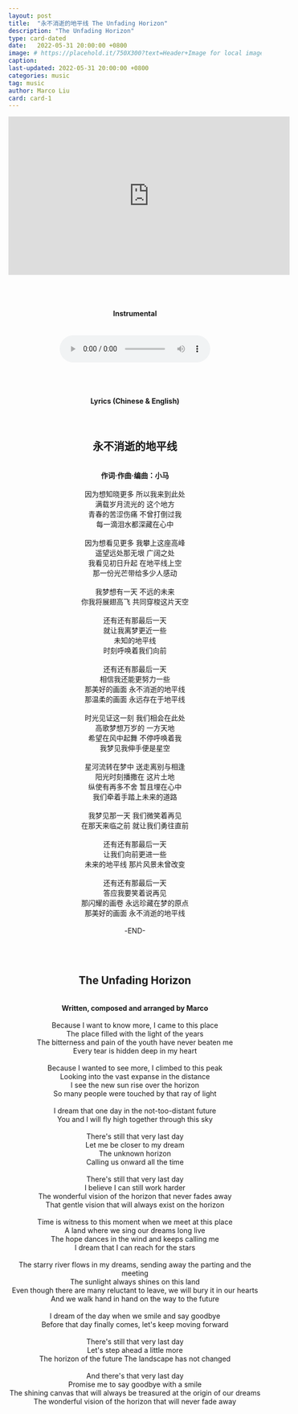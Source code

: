 ```yaml
---
layout: post
title:  "永不消逝的地平线 The Unfading Horizon"
description: "The Unfading Horizon"
type: card-dated
date:   2022-05-31 20:00:00 +0800
image: # https://placehold.it/750X300?text=Header+Image for local images, place in /assets/img/posts/
caption:
last-updated: 2022-05-31 20:00:00 +0800
categories: music
tag: music
author: Marco Liu
card: card-1
---
```

<div class="embed-responsive embed-responsive-16by9">
  <iframe width="560" height="315" src="https://www.youtube.com/embed/IUkRhUc5jAk" title="YouTube video player" frameborder="0" allow="accelerometer; autoplay; clipboard-write; encrypted-media; gyroscope; picture-in-picture" allowfullscreen></iframe>
</div>

<div align="center" style="padding-top:3rem">
<h4>Instrumental</h4>
<br>
<audio controls="controls">
  <source src="assets\media\the-unfading-horizon-inst.m4a" type="audio/mpeg">
<embed height="100" width="100" src="assets\media\the-unfading-horizon-inst.m4a" />
</audio>
</div>

<div align="center" style="padding-top:3rem">
<h4>Lyrics (Chinese & English)</h4>
<br>
<h2>永不消逝的地平线</h2>
<br>
<b>作词·作曲·编曲：小马</b><br>
<br>
因为想知晓更多 所以我来到此处<br>
满载岁月流光的 这个地方<br>
青春的苦涩伤痛 不曾打倒过我<br>
每一滴泪水都深藏在心中<br>
<br>
因为想看见更多 我攀上这座高峰<br>
遥望远处那无垠 广阔之处<br>
我看见初日升起 在地平线上空<br>
那一份光芒带给多少人感动<br>
<br>
我梦想有一天 不远的未来<br>
你我将展翅高飞 共同穿梭这片天空<br>
<br>
还有还有那最后一天<br>
就让我离梦更近一些<br>
未知的地平线<br>
时刻呼唤着我们向前<br>
<br>
还有还有那最后一天<br>
相信我还能更努力一些<br>
那美好的画面 永不消逝的地平线<br>
那温柔的画面 永远存在于地平线<br>
<br>
时光见证这一刻 我们相会在此处<br>
高歌梦想万岁的 一方天地<br>
希望在风中起舞 不停呼唤着我<br>
我梦见我伸手便是星空<br>
<br>
星河流转在梦中 送走离别与相逢<br>
阳光时刻播撒在 这片土地<br>
纵使有再多不舍 暂且埋在心中<br>
我们牵着手踏上未来的道路<br>
<br>
我梦见那一天 我们微笑着再见<br>
在那天来临之前 就让我们勇往直前<br>
<br>
还有还有那最后一天<br>
让我们向前更进一些<br>
未来的地平线 那片风景未曾改变<br>
<br>
还有还有那最后一天<br>
答应我要笑着说再见<br>
那闪耀的画卷 永远珍藏在梦的原点<br>
那美好的画面 永不消逝的地平线<br>
<br>
-END-<br>
</div>

<div align="center" style="padding-top:3rem">
<h2>The Unfading Horizon</h2>
<br>
<b>Written, composed and arranged by Marco</b><br>
<br>
Because I want to know more, I came to this place<br>
The place filled with the light of the years<br>
The bitterness and pain of the youth have never beaten me<br>
Every tear is hidden deep in my heart<br>
<br>
Because I wanted to see more, I climbed to this peak<br>
Looking into the vast expanse in the distance<br>
I see the new sun rise over the horizon<br>
So many people were touched by that ray of light<br>
<br>
I dream that one day in the not-too-distant future<br>
You and I will fly high together through this sky<br>
<br>
There's still that very last day<br>
Let me be closer to my dream<br>
The unknown horizon<br>
Calling us onward all the time<br>
<br>
There's still that very last day<br>
I believe I can still work harder<br>
The wonderful vision of the horizon that never fades away<br>
That gentle vision that will always exist on the horizon<br>
<br>
Time is witness to this moment when we meet at this place<br>
A land where we sing our dreams long live<br>
The hope dances in the wind and keeps calling me<br>
I dream that I can reach for the stars<br>
<br>
The starry river flows in my dreams, sending away the parting and the meeting<br>
The sunlight always shines on this land<br>
Even though there are many reluctant to leave, we will bury it in our hearts<br>
And we walk hand in hand on the way to the future<br>
<br>
I dream of the day when we smile and say goodbye<br>
Before that day finally comes, let's keep moving forward<br>
<br>
There's still that very last day<br>
Let's step ahead a little more<br>
The horizon of the future The landscape has not changed<br>
<br>
And there's that very last day<br>
Promise me to say goodbye with a smile<br>
The shining canvas that will always be treasured at the origin of our dreams<br>
The wonderful vision of the horizon that will never fade away<br>
<br>
</div>
